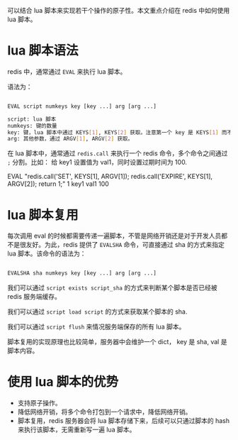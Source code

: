 可以结合 lua 脚本来实现若干个操作的原子性。本文重点介绍在 redis 中如何使用 lua 脚本。

# lua 脚本语法

redis 中，通常通过 `EVAL` 来执行 lua 脚本。

语法为：
```sh

EVAL script numkeys key [key ...] arg [arg ...]

script: lua 脚本
numkeys: 键的数量
key: 键，lua 脚本中通过 KEYS[1], KEYS[2] 获取。注意第一个 key 是 KEYS[1] 而不是 KEYS[0]
arg: 其他参数，通过 ARGV[1], ARGV[2] 获取。

```

在 lua 脚本中，通常通过 `redis.call` 来执行一个 redis 命令，多个命令之间通过 `;` 分割。比如：
给 key1 设置值为 val1，同时设置过期时间为 100.

EVAL "redis.call('SET', KEYS[1], ARGV[1]); redis.call('EXPIRE', KEYS[1], ARGV[2]); return 1;" 1 key1 val1 100

# lua 脚本复用

每次调用 eval 的时候都需要传递一遍脚本，不管是网络开销还是对于开发人员都不是很友好。为此，redis 提供了 `EVALSHA` 命令，可直接通过 sha 的方式来指定 lua 脚本。该命令的语法为：

```sh

EVALSHA sha numkeys key [key ...] arg [arg ...]

```

我们可以通过 `script exists script_sha` 的方式来判断某个脚本是否已经被 redis 服务端缓存。

我们可以通过 `script load script` 的方式来获取某个脚本的 sha.

我们可以通过 `script flush` 来情况服务端保存的所有 lua 脚本。

脚本复用的实现原理也比较简单，服务器中会维护一个 dict， key 是 sha, val 是脚本内容。

# 使用 lua 脚本的优势

- 支持原子操作。
- 降低网络开销，将多个命令打包到一个请求中，降低网络开销。
- 脚本复用，redis 服务器会将 lua 脚本存储下来，后续可以只通过脚本的 hash 来执行该脚本，无需重新写一遍 lua 脚本。

